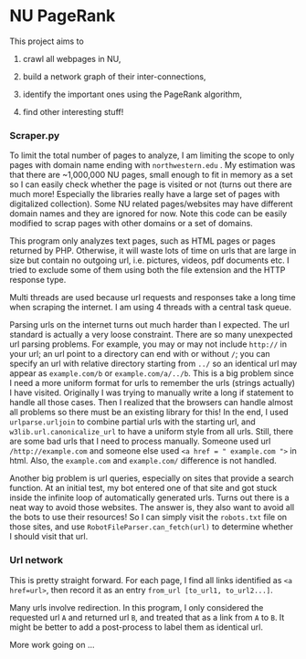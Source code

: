 # NU PageRank

This project aims to

1. crawl all webpages in NU,


2. build a network graph of their inter-connections,
3. identify the important ones using the PageRank algorithm,
4. find other interesting stuff!

### Scraper.py

To limit the total number of pages to analyze, I am limiting the scope to only pages with domain name ending with `northwestern.edu` . My estimation was that there are ~1,000,000 NU pages, small enough to fit in memory as a set so I can easily check whether the page is visited or not (turns out there are much more! Especially the libraries really have a large set of pages with digitalized collection). Some NU related pages/websites may have different domain names and they are ignored for now. Note this code can be easily modified to scrap pages with other domains or a set of domains.

This program only analyzes text pages, such as HTML pages or pages returned by PHP. Otherwise, it will waste lots of time on urls that are large in size but contain no outgoing url, i.e. pictures, videos, pdf documents etc. I tried to exclude some of them using both the file extension and the HTTP response type.

Multi threads are used because url requests and responses take a long time when scraping the internet. I am using 4 threads with a central task queue.

Parsing urls on the internet turns out much harder than I expected. The url standard is actually a very loose constraint. There are so many unexpected url parsing problems. For example, you may or may not include `http://` in your url; an url point to a directory can end with or without `/`; you can specify an url with relative directory starting from `../` so an identical url may appear as `example.com/b` or `example.com/a/../b`. This is a big problem since I need a more uniform format for urls to remember the urls (strings actually) I have visited. Originally I was trying to manually write a long if statement to handle all those cases. Then I realized that the browsers can handle almost all problems so there must be an existing library for this! In the end, I used `urlparse.urljoin` to combine partial urls with the starting url, and `w3lib.url.canonicalize_url` to have a uniform style from all urls. Still, there are some bad urls that I need to process manually. Someone used url `/http://example.com` and someone else used `<a href = " example.com ">` in html. Also, the `example.com` and `example.com/` difference is not handled.

Another big problem is url queries, especially on sites that provide a search function. At an initial test, my bot entered one of that site and got stuck inside the infinite loop of automatically generated urls. Turns out there is a neat way to avoid those websites. The answer is, they also want to avoid all the bots to use their resources! So I can simply visit the `robots.txt` file on those sites, and use `RobotFileParser.can_fetch(url)` to determine whether I should visit that url.

### Url network

This is pretty straight forward. For each page, I find all links identified as `<a href=url>`, then record it as an entry `from_url	[to_url1, to_url2...]`.

Many urls involve redirection. In this program, I only considered the requested url `A` and returned url `B`, and treated that as a link from `A` to `B`. It might be better to add a post-process to label them as identical url.

More work going on … 